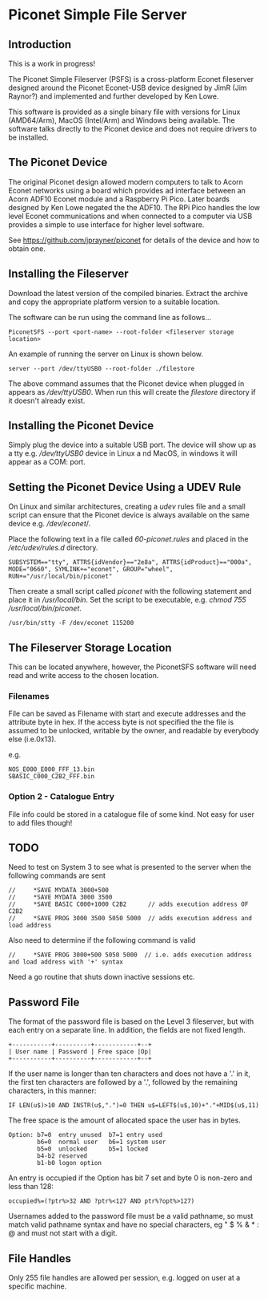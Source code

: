 # Piconet Simple File Server

## Introduction

This is a work in progress!

The Piconet Simple Fileserver (PSFS) is a cross-platform Econet fileserver designed around the Piconet Econet-USB device 
designed by JimR (Jim Raynor?) and implemented and further developed by Ken Lowe. 

This software is provided as a single binary file with versions for Linux (AMD64/Arm), MacOS (Intel/Arm) and Windows 
being available. The software talks directly to the Piconet device and does not require drivers to be installed.

## The Piconet Device

The original Piconet design allowed modern computers to talk to Acorn Econet networks using a board which provides ad
interface between an Acorn ADF10 Econet module and a Raspberry Pi Pico. Later boards designed by Ken Lowe negated the 
the ADF10. The RPi Pico handles the low level Econet communications and when connected to a computer via USB provides a
simple to use interface for higher level software.

See https://github.com/jprayner/piconet for details of the device and how to obtain one.

## Installing the Fileserver

Download the latest version of the compiled binaries. Extract the archive and copy the appropriate platform version
to a suitable location.

The software can be run using the command line as follows...

    PiconetSFS --port <port-name> --root-folder <fileserver storage location>

An example of running the server on Linux is shown below.

    server --port /dev/ttyUSB0 --root-folder ./filestore

The above command assumes that the Piconet device when plugged in appears as _/dev/ttyUSB0_. When run this will create 
the _filestore_ directory if it doesn't already exist.

## Installing the Piconet Device

Simply plug the device into a suitable USB port. The device will show up as a tty e.g. _/dev/ttyUSB0_ device in Linux a
nd MacOS, in windows it will appear as a COM: port.

## Setting the Piconet Device Using a UDEV Rule

On Linux and similar architectures, creating a _udev_ rules file and a small script can ensure that the Piconet device 
is always available on the same device e.g. _/dev/econet_/.

Place the following text in a file called _60-piconet.rules_ and placed in the _/etc/udev/rules.d_ directory.  

    SUBSYSTEM=="tty", ATTRS{idVendor}=="2e8a", ATTRS{idProduct}=="000a", MODE="0660", SYMLINK+="econet", GROUP="wheel", RUN+="/usr/local/bin/piconet"

Then create a small script called _piconet_ with the following statement and place it in _/usr/local/bin_. 
Set the script to be executable, e.g. _chmod 755 /usr/local/bin/piconet_.

    /usr/bin/stty -F /dev/econet 115200

## The Fileserver Storage Location

This can be located anywhere, however, the PiconetSFS software will need read and write access to the chosen location.

### Filenames

File can be saved as Filename with start and execute addresses and the attribute byte in hex. If 
the access byte is not specified the the file is assumed to be unlocked, writable by the owner, 
and readable by everybody else (i.e.0x13).

e.g.

    NOS_E000_E000_FFF_13.bin
    SBASIC_C000_C2B2_FFF.bin

### Option 2 - Catalogue Entry

File info could be stored in a catalogue file of some kind. Not easy for user to add files though!

## TODO

Need to test on System 3 to see what is presented to the server when the following commands are sent

	//     *SAVE MYDATA 3000+500
	//     *SAVE MYDATA 3000 3500
	//     *SAVE BASIC C000+1000 C2B2      // adds execution address OF C2B2
	//     *SAVE PROG 3000 3500 5050 5000  // adds execution address and load address
    
Also need to determine if the following command is valid

	//     *SAVE PROG 3000+500 5050 5000  // i.e. adds execution address and load address with '+' syntax

Need a go routine that shuts down inactive sessions etc.

## Password File

The format of the password file is based on the Level 3 fileserver,
but with each entry on a separate line. In addition, the fields are
not fixed length.

    +-----------+----------+------------+--+
    | User name | Password | Free space |Op|
    +-----------+----------+------------+--+
If the user name is longer than ten characters and does not have a '.' in
it, the first ten characters are followed by a '.', followed by the
remaining characters, in this manner:

    IF LEN(u$)>10 AND INSTR(u$,".")=0 THEN u$=LEFT$(u$,10)+"."+MID$(u$,11)

The free space is the amount of allocated space the user has in bytes.

    Option: b7=0  entry unused  b7=1 entry used
            b6=0  normal user   b6=1 system user
            b5=0  unlocked      b5=1 locked
            b4-b2 reserved
            b1-b0 logon option

An entry is occupied if the Option has bit 7 set and byte 0 is non-zero and
less than 128:

    occupied%=(?ptr%>32 AND ?ptr%<127 AND ptr%?opt%>127)

Usernames added to the password file must be a valid pathname, so must match
valid pathname syntax and have no special characters, eg " $ % & * : @ and
must not start with a digit.

## File Handles

Only 255 file handles are allowed per session, e.g. logged on user at a specific machine.

